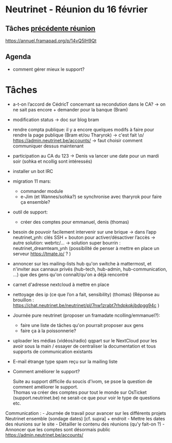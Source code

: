 # Neutrinet - Réunion du 16 février

## Tâches [précédente réunion](/neutrinet/pvs/2017/01-19)


https://annuel.framapad.org/p/14vQ5lH9Qt

## Agenda

- comment gérer mieux le support?


# Tâches

- a-t-on l’accord de CédricT concernant sa recondution dans le CA? -> on ne sait pas encore  + demander pour la banque (Bram)
- modification status -> doc sur blog bram
- rendre compta publique: il y a encore quelques modifs à faire pour rendre la page publique (Bram et/ou Tharyrok) -> c'est fait \o/ https://admin.neutrinet.be/accounts/ -> faut choisir comment communiquer dessus maintenant
- participation au CA du 123 -> Denis va lancer une date pour un mardi soir (sohka et ncollig sont intéressés)
- installer un bot IRC
- migration 11 mars:
    - commander module
    - e-Jim (et Wannes/sohka?) se synchronise avec tharyrok pour faire ça ensemble?
- outil de support:
    - créer des comptes pour emmanuel, denis (thomas)
- besoin de pouvoir facilement intervenir sur une brique -> dans l’app neutrinet_ynh: clés SSH + bouton pour activer/désactiver l’accès -> autre solution: webrtc/… -> solution super bourrin : neutrinet_dreamteam_ynh (possibilité de penser à mettre en place un serveur https://tmate.io/ ? )
- annoncer sur les mailing-lists hub qu'on switche à mattermost, et n'inviter aux cannaux privés (hub-tech, hub-admin, hub-communication, ...) que des gens qu'on connaît/qu'on a déjà rencontré
- carnet d'adresse nextcloud à mettre en place
- nettoyage des ip (ce que l’on a fait, sensibility) (thomas) (Réponse au brouillon : https://chat.neutrinet.be/neutrinet/pl/7nw1zrabt7rhdpkqkjbdpgg94c )
- Journée pure neutrinet (proposer un framadate ncolling/emmanuel?):
    - faire une liste de tâches qu'on pourrait proposer aux gens
    - faire ça à la poissonnerie?
- uploader les médias (vidéos/radio) qqpart sur le NextCloud pour les avoir sous la main /  essayer de centraliser la documentation et tous supports de communication existants


- E-mail étrange type spam reçu sur la mailing liste


- Comment améliorer le support?

    Suite au support difficile du soucis d'ivom, se psoe la question de comment améliorer le support.  
    Thomas va créer des comptes pour tout le monde sur OsTicket (support.neutrinet.be) ne serait-ce que pour voir le type de questions etc.




Communication :
    - Journée de travail pour avancer sur les différents projets Neutrinet ensemble (sondage dates) [cf. supra] + endroit
    - Mettre les dates des réunions sur le site
    - Détailler le contenu des réunions (qu'y fait-on ?)
    - Annoncer que les comptes sont désormais public https://admin.neutrinet.be/accounts/